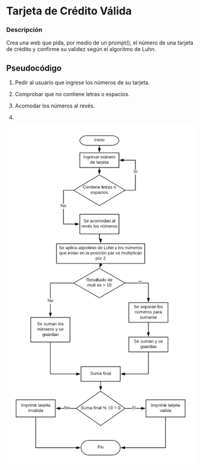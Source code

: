 # Tarjeta de Crédito Válida

### Descripción

Crea una web que pida, por medio de un prompt(), el número de una tarjeta de crédito y confirme su validez según el algoritmo de Luhn.


## Pseudocódigo

1. Pedir al usuario que ingrese los números de su tarjeta.

2. Comprobar que no contiene letras o espacios.

3. Acomodar los números al revés.

4.








 ![Diagrama de flujo del problema de la tarjeta](assets/images/tarjeta-valida.png)
